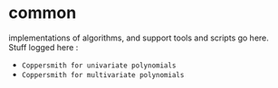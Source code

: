 # common

implementations of algorithms, and support tools and scripts go here. \
Stuff logged here : 
- `Coppersmith for univariate polynomials`
- `Coppersmith for multivariate polynomials`
